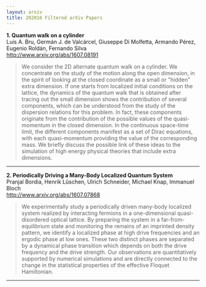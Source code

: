 ```yaml
---
layout: arxiv
title: 202016 Filtered arXiv Papers
---
```


**1.    Quantum walk on a cylinder**  
Luis A. Bru, Germán J. de Valcárcel, Giuseppe Di Molfetta, Armando Pérez, Eugenio Roldán, Fernando Silva  
http://www.arxiv.org/abs/1607.08191  
<blockquote>
<p>
We consider the 2D alternate quantum walk on a cylinder. We concentrate on the study of the motion along the open dimension, in the spirit of looking at the closed coordinate as a small or "hidden" extra dimension. If one starts from localized initial conditions on the lattice, the dynamics of the quantum walk that is obtained after tracing out the small dimension shows the contribution of several components, which can be understood from the study of the dispersion relations for this problem. In fact, these components originate from the contribution of the possible values of the quasi-momentum in the closed dimension. In the continuous space-time limit, the different components manifest as a set of Dirac equations, with each quasi-momentum providing the value of the corresponding mass. We briefly discuss the possible link of these ideas to the simulation of high energy physical theories that include extra dimensions.
</p>
</blockquote>

------

**2.    Periodically Driving a Many-Body Localized Quantum System**  
Pranjal Bordia, Henrik Lüschen, Ulrich Schneider, Michael Knap, Immanuel Bloch  
http://www.arxiv.org/abs/1607.07868  
<blockquote>
<p>
We experimentally study a periodically driven many-body localized system realized by interacting fermions in a one-dimensional quasi-disordered optical lattice. By preparing the system in a far-from-equilibrium state and monitoring the remains of an imprinted density pattern, we identify a localized phase at high drive frequencies and an ergodic phase at low ones. These two distinct phases are separated by a dynamical phase transition which depends on both the drive frequency and the drive strength. Our observations are quantitatively supported by numerical simulations and are directly connected to the change in the statistical properties of the effective Floquet Hamiltonian.
</p>
</blockquote>

------

